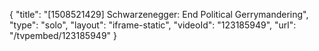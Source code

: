 {
    "title": "[1508521429] Schwarzenegger: End Political Gerrymandering",
    "type": "solo",
    "layout": "iframe-static",
    "videoId": "123185949",
    "url": "\/tvpembed\/123185949"
}